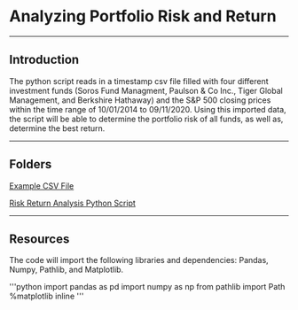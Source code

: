 # Analyzing Portfolio Risk and Return

---

## Introduction 

The python script reads in a timestamp csv file filled with four different investment funds (Soros Fund Managment, Paulson & Co Inc., Tiger Global Management, and Berkshire Hathaway) and the S&P 500 closing prices within the time range of 10/01/2014 to 09/11/2020. Using this imported data, the script will be able to determine the portfolio risk of all funds, as well as, determine the best return. 

---

## Folders 

[Example CSV File](Columbia_Module_4/Resources/whale_navs.csv)

[Risk Return Analysis Python Script](Columbia_Module_4/risk_return_analysis.ipynb)

---

## Resources

The code will import the following libraries and dependencies: Pandas, Numpy, Pathlib, and Matplotlib.

'''python
import pandas as pd
import numpy as np
from pathlib import Path 
%matplotlib inline
'''

